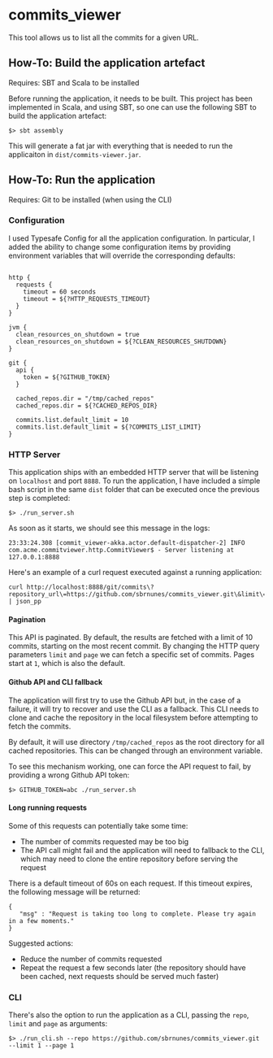 # commits_viewer

This tool allows us to list all the commits for a given URL.

## How-To: Build the application artefact

Requires: SBT and Scala to be installed

Before running the application, it needs to be built. This project has been implemented in Scala, and using SBT, so one can use
the following SBT to build the application artefact:
```
$> sbt assembly
```
This will generate a fat jar with everything that is needed to run the applicaiton in `dist/commits-viewer.jar`.

## How-To: Run the application

Requires: Git to be installed (when using the CLI)

### Configuration

I used Typesafe Config for all the application configuration. In particular, I added the ability to change some configuration items by
providing environment variables that will override the corresponding defaults:
```

http {
  requests {
    timeout = 60 seconds
    timeout = ${?HTTP_REQUESTS_TIMEOUT}
  }
}

jvm {
  clean_resources_on_shutdown = true
  clean_resources_on_shutdown = ${?CLEAN_RESOURCES_SHUTDOWN}
}

git {
  api {
    token = ${?GITHUB_TOKEN}
  }

  cached_repos.dir = "/tmp/cached_repos"
  cached_repos.dir = ${?CACHED_REPOS_DIR}

  commits.list.default_limit = 10
  commits.list.default_limit = ${?COMMITS_LIST_LIMIT}
}
```

### HTTP Server

This application ships with an embedded HTTP server that will be listening on `localhost` and port `8888`. To run the application,
I have included a simple bash script in the same `dist` folder that can be executed once the previous step is completed:
```
$> ./run_server.sh
```

As soon as it starts, we should see this message in the logs:
```
23:33:24.308 [commit_viewer-akka.actor.default-dispatcher-2] INFO com.acme.commitviewer.http.CommitViewer$ - Server listening at 127.0.0.1:8888
```

Here's an example of a curl request executed against a running application:
```
curl http://localhost:8888/git/commits\?repository_url\=https://github.com/sbrnunes/commits_viewer.git\&limit\=10\&page\=1 | json_pp
```

#### Pagination

This API is paginated. By default, the results are fetched with a limit of 10 commits, starting on the most recent commit. By changing
the HTTP query parameters `limit` and `page` we can fetch a specific set of commits. Pages start at `1`, which is also the default.

#### Github API and CLI fallback

The application will first try to use the Github API but, in the case of a failure, it will try to recover and use the CLI as a fallback.
This CLI needs to clone and cache the repository in the local filesystem before attempting to fetch the commits. 

By default, it will use directory `/tmp/cached_repos` as the root directory for all cached repositories. This can be changed through an
environment variable.

To see this mechanism working, one can force the API request to fail, by providing a wrong Github API token:
```
$> GITHUB_TOKEN=abc ./run_server.sh
```

#### Long running requests

Some of this requests can potentially take some time:
- The number of commits requested may be too big
- The API call might fail and the application will need to fallback to the CLI, which may need to clone the entire repository before 
serving the request

There is a default timeout of 60s on each request. If this timeout expires, the following message will be returned:
```
{
   "msg" : "Request is taking too long to complete. Please try again in a few moments."
}
```

Suggested actions:
- Reduce the number of commits requested
- Repeat the request a few seconds later (the repository should have been cached, next requests should be served much faster)


### CLI

There's also the option to run the application as a CLI, passing the `repo`, `limit` and `page` as arguments:
```
$> ./run_cli.sh --repo https://github.com/sbrnunes/commits_viewer.git --limit 1 --page 1
```
